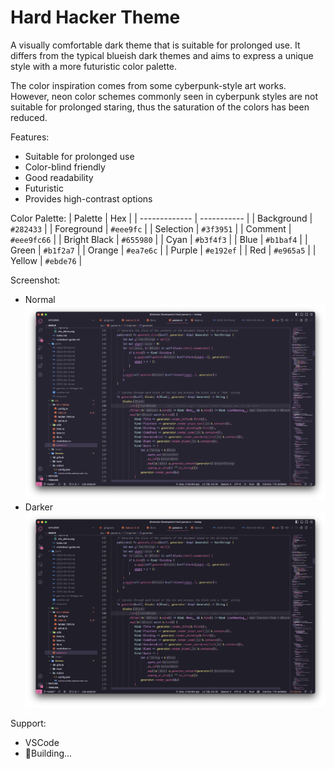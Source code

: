 # Hard Hacker Theme

A visually comfortable dark theme that is suitable for prolonged use. It differs from the typical blueish dark themes and aims to express a unique style with a more futuristic color palette.

The color inspiration comes from some cyberpunk-style art works. However, neon color schemes commonly seen in cyberpunk styles are not suitable for prolonged staring, thus the saturation of the colors has been reduced.

Features:
* Suitable for prolonged use
* Color-blind friendly
* Good readability
* Futuristic
* Provides high-contrast options

Color Palette:
| Palette       | Hex         |
| ------------- | ----------- |
| Background    | `#282433`   |
| Foreground    | `#eee9fc`   |
| Selection     | `#3f3951`   |
| Comment       | `#eee9fc66` |
| Bright Black  | `#655980`   |
| Cyan          | `#b3f4f3`   |
| Blue          | `#b1baf4`   |
| Green         | `#b1f2a7`   |
| Orange        | `#ea7e6c`   |
| Purple        | `#e192ef`   |
| Red           | `#e965a5`   |
| Yellow        | `#ebde76`   |


Screenshot:
* Normal
![Normal](vscode/screenshots/rust-normal.png)
* Darker
![Normal](vscode/screenshots/rust-darker.png)

Support:
* VSCode
* 🚧Building...
